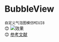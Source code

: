# BubbleView
`自定义气泡图模仿MIUI8`  
:blush:
![效果](https://github.com/androidLeeGX/BubbleView/tree/master/ExampleImage/MIUI8.png)  
:blush:
[参考文献](http://www.iamxiarui.com/2016/09/29/android%EF%BC%9A%E4%BC%9A%E5%91%BC%E5%90%B8%E7%9A%84%E6%82%AC%E6%B5%AE%E6%B0%94%E6%B3%A1/"悬停显示")	

